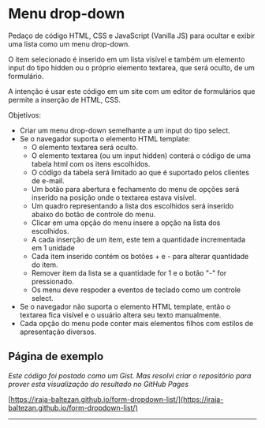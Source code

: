 # Menu drop-down

Pedaço de código HTML, CSS e JavaScript (Vanilla JS) para ocultar e exibir uma lista como um menu drop-down.

O item selecionado é inserido em um lista visível e também um elemento input do tipo hidden ou o próprio elemento textarea, que será oculto, de um formulário.

A intenção é usar este código em um site com um editor de formulários que permite a inserção de HTML, CSS.

Objetivos:

- Criar um menu drop-down semelhante a um input do tipo select.
- Se o navegador suporta o elemento HTML template:
    - O elemento textarea será oculto.
    - O elemento textarea (ou um input hidden) conterá o código de uma tabela html com os itens escolhidos.
    - O código da tabela será limitado ao que é suportado pelos clientes de e-mail.
    - Um botão para abertura e fechamento do menu de opções será inserido na posição onde o textarea estava visível.
    - Um quadro representando a lista dos escolhidos será inserido abaixo do botão de controle do menu.
    - Clicar em uma opção do menu insere a opção na lista dos escolhidos.
    - A cada inserção de um item, este tem a quantidade incrementada em 1 unidade
    - Cada item inserido contém os botões + e - para alterar quantidade do item.
    - Remover item da lista se a quantidade for 1 e o botão "-" for pressionado.
    - Os menu deve respoder a eventos de teclado como um controle select.
- Se o navegador não suporta o elemento HTML template, então o textarea fica visível e o usuário altera seu texto manualmente.
- Cada opção do menu pode conter mais elementos filhos com estilos de apresentação diversos.


## Página de exemplo

_Este código foi postado como um Gist. Mas resolvi criar o repositório para prover esta visualização do resultado no GitHub Pages_

[https://iraja-baltezan.github.io/form-dropdown-list/](https://iraja-baltezan.github.io/form-dropdown-list/)


---